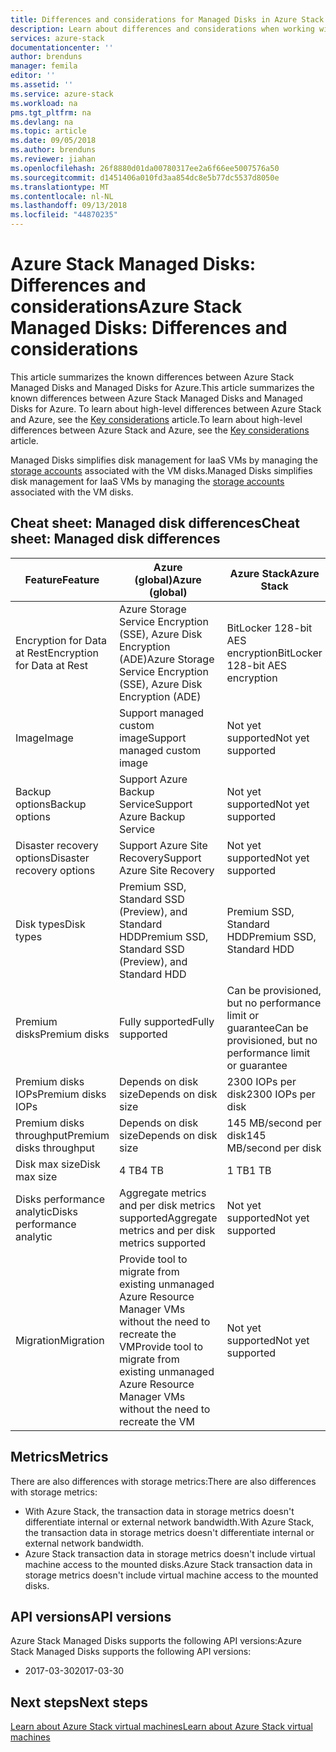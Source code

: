 ```yaml
---
title: Differences and considerations for Managed Disks in Azure Stack | Microsoft Docs
description: Learn about differences and considerations when working with Managed Disks in Azure Stack.
services: azure-stack
documentationcenter: ''
author: brenduns
manager: femila
editor: ''
ms.assetid: ''
ms.service: azure-stack
ms.workload: na
pms.tgt_pltfrm: na
ms.devlang: na
ms.topic: article
ms.date: 09/05/2018
ms.author: brenduns
ms.reviewer: jiahan
ms.openlocfilehash: 26f8880d01da00780317ee2a6f66ee5007576a50
ms.sourcegitcommit: d1451406a010fd3aa854dc8e5b77dc5537d8050e
ms.translationtype: MT
ms.contentlocale: nl-NL
ms.lasthandoff: 09/13/2018
ms.locfileid: "44870235"
---
```

# <a name="azure-stack-managed-disks-differences-and-considerations"></a><span data-ttu-id="395ad-103">Azure Stack Managed Disks: Differences and considerations</span><span class="sxs-lookup"><span data-stu-id="395ad-103">Azure Stack Managed Disks: Differences and considerations</span></span>
<span data-ttu-id="395ad-104">This article summarizes the known differences between Azure Stack Managed Disks and Managed Disks for Azure.</span><span class="sxs-lookup"><span data-stu-id="395ad-104">This article summarizes the known differences between Azure Stack Managed Disks and Managed Disks for Azure.</span></span> <span data-ttu-id="395ad-105">To learn about high-level differences between Azure Stack and Azure, see the [Key considerations](azure-stack-considerations.md) article.</span><span class="sxs-lookup"><span data-stu-id="395ad-105">To learn about high-level differences between Azure Stack and Azure, see the [Key considerations](azure-stack-considerations.md) article.</span></span>

<span data-ttu-id="395ad-106">Managed Disks simplifies disk management for IaaS VMs by managing the [storage accounts](/azure/azure-stack/azure-stack-manage-storage-accounts) associated with the VM disks.</span><span class="sxs-lookup"><span data-stu-id="395ad-106">Managed Disks simplifies disk management for IaaS VMs by managing the [storage accounts](/azure/azure-stack/azure-stack-manage-storage-accounts) associated with the VM disks.</span></span>
  

## <a name="cheat-sheet-managed-disk-differences"></a><span data-ttu-id="395ad-107">Cheat sheet: Managed disk differences</span><span class="sxs-lookup"><span data-stu-id="395ad-107">Cheat sheet: Managed disk differences</span></span>

| <span data-ttu-id="395ad-108">Feature</span><span class="sxs-lookup"><span data-stu-id="395ad-108">Feature</span></span> | <span data-ttu-id="395ad-109">Azure (global)</span><span class="sxs-lookup"><span data-stu-id="395ad-109">Azure (global)</span></span> | <span data-ttu-id="395ad-110">Azure Stack</span><span class="sxs-lookup"><span data-stu-id="395ad-110">Azure Stack</span></span> |
| --- | --- | --- |
|<span data-ttu-id="395ad-111">Encryption for Data at Rest</span><span class="sxs-lookup"><span data-stu-id="395ad-111">Encryption for Data at Rest</span></span> |<span data-ttu-id="395ad-112">Azure Storage Service Encryption (SSE), Azure Disk Encryption (ADE)</span><span class="sxs-lookup"><span data-stu-id="395ad-112">Azure Storage Service Encryption (SSE), Azure Disk Encryption (ADE)</span></span>     |<span data-ttu-id="395ad-113">BitLocker 128-bit AES encryption</span><span class="sxs-lookup"><span data-stu-id="395ad-113">BitLocker 128-bit AES encryption</span></span>      |
|<span data-ttu-id="395ad-114">Image</span><span class="sxs-lookup"><span data-stu-id="395ad-114">Image</span></span>          | <span data-ttu-id="395ad-115">Support managed custom image</span><span class="sxs-lookup"><span data-stu-id="395ad-115">Support managed custom image</span></span> |<span data-ttu-id="395ad-116">Not yet supported</span><span class="sxs-lookup"><span data-stu-id="395ad-116">Not yet supported</span></span>|
|<span data-ttu-id="395ad-117">Backup options</span><span class="sxs-lookup"><span data-stu-id="395ad-117">Backup options</span></span> |<span data-ttu-id="395ad-118">Support Azure Backup Service</span><span class="sxs-lookup"><span data-stu-id="395ad-118">Support Azure Backup Service</span></span> |<span data-ttu-id="395ad-119">Not yet supported</span><span class="sxs-lookup"><span data-stu-id="395ad-119">Not yet supported</span></span> |
|<span data-ttu-id="395ad-120">Disaster recovery options</span><span class="sxs-lookup"><span data-stu-id="395ad-120">Disaster recovery options</span></span> |<span data-ttu-id="395ad-121">Support Azure Site Recovery</span><span class="sxs-lookup"><span data-stu-id="395ad-121">Support Azure Site Recovery</span></span> |<span data-ttu-id="395ad-122">Not yet supported</span><span class="sxs-lookup"><span data-stu-id="395ad-122">Not yet supported</span></span>|
|<span data-ttu-id="395ad-123">Disk types</span><span class="sxs-lookup"><span data-stu-id="395ad-123">Disk types</span></span>     |<span data-ttu-id="395ad-124">Premium SSD, Standard SSD (Preview), and Standard HDD</span><span class="sxs-lookup"><span data-stu-id="395ad-124">Premium SSD, Standard SSD (Preview), and Standard HDD</span></span> |<span data-ttu-id="395ad-125">Premium SSD, Standard HDD</span><span class="sxs-lookup"><span data-stu-id="395ad-125">Premium SSD, Standard HDD</span></span> |
|<span data-ttu-id="395ad-126">Premium disks</span><span class="sxs-lookup"><span data-stu-id="395ad-126">Premium disks</span></span>  |<span data-ttu-id="395ad-127">Fully supported</span><span class="sxs-lookup"><span data-stu-id="395ad-127">Fully supported</span></span> |<span data-ttu-id="395ad-128">Can be provisioned, but no performance limit or guarantee</span><span class="sxs-lookup"><span data-stu-id="395ad-128">Can be provisioned, but no performance limit or guarantee</span></span>  |
|<span data-ttu-id="395ad-129">Premium disks IOPs</span><span class="sxs-lookup"><span data-stu-id="395ad-129">Premium disks IOPs</span></span>  |<span data-ttu-id="395ad-130">Depends on disk size</span><span class="sxs-lookup"><span data-stu-id="395ad-130">Depends on disk size</span></span>  |<span data-ttu-id="395ad-131">2300 IOPs per disk</span><span class="sxs-lookup"><span data-stu-id="395ad-131">2300 IOPs per disk</span></span> |
|<span data-ttu-id="395ad-132">Premium disks throughput</span><span class="sxs-lookup"><span data-stu-id="395ad-132">Premium disks throughput</span></span> |<span data-ttu-id="395ad-133">Depends on disk size</span><span class="sxs-lookup"><span data-stu-id="395ad-133">Depends on disk size</span></span> |<span data-ttu-id="395ad-134">145 MB/second per disk</span><span class="sxs-lookup"><span data-stu-id="395ad-134">145 MB/second per disk</span></span> |
|<span data-ttu-id="395ad-135">Disk max size</span><span class="sxs-lookup"><span data-stu-id="395ad-135">Disk max size</span></span>  |<span data-ttu-id="395ad-136">4 TB</span><span class="sxs-lookup"><span data-stu-id="395ad-136">4 TB</span></span>       |<span data-ttu-id="395ad-137">1 TB</span><span class="sxs-lookup"><span data-stu-id="395ad-137">1 TB</span></span>       |
|<span data-ttu-id="395ad-138">Disks performance analytic</span><span class="sxs-lookup"><span data-stu-id="395ad-138">Disks performance analytic</span></span> |<span data-ttu-id="395ad-139">Aggregate metrics and per disk metrics supported</span><span class="sxs-lookup"><span data-stu-id="395ad-139">Aggregate metrics and per disk metrics supported</span></span> |<span data-ttu-id="395ad-140">Not yet supported</span><span class="sxs-lookup"><span data-stu-id="395ad-140">Not yet supported</span></span> |
|<span data-ttu-id="395ad-141">Migration</span><span class="sxs-lookup"><span data-stu-id="395ad-141">Migration</span></span>      |<span data-ttu-id="395ad-142">Provide tool to migrate from existing unmanaged Azure Resource Manager VMs without the need to recreate the VM</span><span class="sxs-lookup"><span data-stu-id="395ad-142">Provide tool to migrate from existing unmanaged Azure Resource Manager VMs without the need to recreate the VM</span></span>  |<span data-ttu-id="395ad-143">Not yet supported</span><span class="sxs-lookup"><span data-stu-id="395ad-143">Not yet supported</span></span> |


## <a name="metrics"></a><span data-ttu-id="395ad-144">Metrics</span><span class="sxs-lookup"><span data-stu-id="395ad-144">Metrics</span></span>
<span data-ttu-id="395ad-145">There are also differences with storage metrics:</span><span class="sxs-lookup"><span data-stu-id="395ad-145">There are also differences with storage metrics:</span></span>
- <span data-ttu-id="395ad-146">With Azure Stack, the transaction data in storage metrics doesn't differentiate internal or external network bandwidth.</span><span class="sxs-lookup"><span data-stu-id="395ad-146">With Azure Stack, the transaction data in storage metrics doesn't differentiate internal or external network bandwidth.</span></span>
- <span data-ttu-id="395ad-147">Azure Stack transaction data in storage metrics doesn't include virtual machine access to the mounted disks.</span><span class="sxs-lookup"><span data-stu-id="395ad-147">Azure Stack transaction data in storage metrics doesn't include virtual machine access to the mounted disks.</span></span>


## <a name="api-versions"></a><span data-ttu-id="395ad-148">API versions</span><span class="sxs-lookup"><span data-stu-id="395ad-148">API versions</span></span>
<span data-ttu-id="395ad-149">Azure Stack Managed Disks supports the following API versions:</span><span class="sxs-lookup"><span data-stu-id="395ad-149">Azure Stack Managed Disks supports the following API versions:</span></span>
- <span data-ttu-id="395ad-150">2017-03-30</span><span class="sxs-lookup"><span data-stu-id="395ad-150">2017-03-30</span></span>


## <a name="next-steps"></a><span data-ttu-id="395ad-151">Next steps</span><span class="sxs-lookup"><span data-stu-id="395ad-151">Next steps</span></span>
[<span data-ttu-id="395ad-152">Learn about Azure Stack virtual machines</span><span class="sxs-lookup"><span data-stu-id="395ad-152">Learn about Azure Stack virtual machines</span></span>](azure-stack-compute-overview.md)
